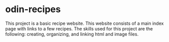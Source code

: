 # odin-recipes
This project is a basic recipe website. This website consists of a main index page with links to a few recipes. The skills used for this project are the following: creating, organizing, and linking html and image files.
